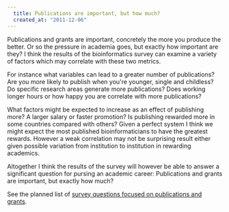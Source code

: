 ```yaml
--- 
  title: Publications are important, but how much?
  created_at: "2011-12-06"
---
```


Publications and grants are important, concretely the more you produce the 
better. Or so the pressure in academia goes, but exactly how important are 
they? I think the results of the bioinformatics survey can examine a variety of 
factors which may correlate with these two metrics. 

For instance what variables can lead to a greater number of publications? Are 
you more likely to publish when you're younger, single and childless? Do 
specific research areas generate more publications? Does working longer hours 
or how happy you are correlate with more publications?

What factors might be expected to increase as an effect of publishing more? A 
larger salary or faster promotion? Is publishing rewarded more in some 
countries compared with others? Given a perfect system I think we might expect 
the most published bioinformaticians to have the greatest rewards. However a 
weak correlation may not be surprising result either given possible variation 
from institution to institution in rewarding academics.

Altogether I think the results of the survey will however be able to answer a 
significant question for pursing an academic career: Publications and grants 
are important, but exactly how much?

See the planned list of [survey questions focused on publications and 
grants][questions].

[questions]: 
https://github.com/michaelbarton/bioinformatics-career-survey/blob/develop/aims.txt#L45
